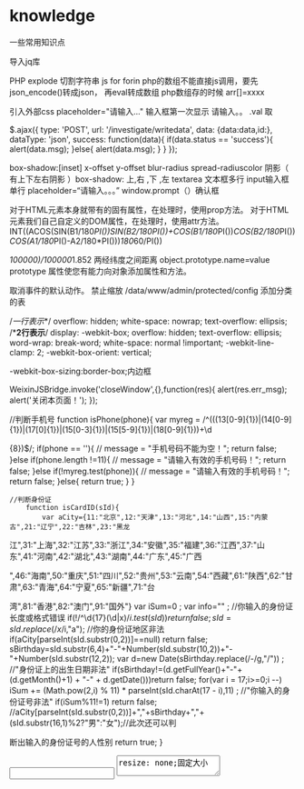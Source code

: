 # knowledge
一些常用知识点
<script src="<?php echo JS_URL;?>jquery-2.0.3.min.js"></script> 导入jq库
PHP explode 切割字符串
js for  forin
php的数组不能直接js调用，要先json_encode()转成json， 再eval转成数组
php数组存的时候  arr[]=xxxx
<link rel="stylesheet" href="<?php echo STATIC_URL; ?>investigate/index.css" type="text/css" />  引入外部css
placeholder="请输入..."  输入框第一次显示 请输入。。
.val 取<value="">

$.ajax({
		type: 'POST',
		url: '/investigate/writedata',
		data: {data:data,id:<?php echo $id; ?>},
		dataType: 'json',
		success: function(data){
			if(data.status == 'success'){
				alert(data.msg);
			}else{
				alert(data.msg);
			}
		}
	});

box-shadow:[inset] x-offset y-offset blur-radius spread-radiuscolor      阴影（ 有上下左右阴影 ）box-shadow: 上,右 ,下 ,左
textarea 文本框多行  input输入框单行    placeholder=“请输入。。。” 
 window.prompt（）确认框

对于HTML元素本身就带有的固有属性，在处理时，使用prop方法。
对于HTML元素我们自己自定义的DOM属性，在处理时，使用attr方法。
INT((ACOS(SIN(B1/180*PI())*SIN(B2/180*PI())+COS(B1/180*PI())*COS(B2/180*PI())*COS(A1/180*PI()-A2/180*PI()))*180*60/PI())

*100000)/100000*1.852 两经纬度之间距离
object.prototype.name=value prototype 属性使您有能力向对象添加属性和方法。
<body ontouchmove="event.preventDefault()"> 取消事件的默认动作。
<meta name="viewport" content="width=device-width,initial-scale=1,maximum-scale=1,user-scalable=no"> 禁止缩放
/data/www/admin/protected/config 添加分类的表

/*一行表示**/
overflow: hidden;
white-space: nowrap;
text-overflow: ellipsis;
/***2行表示**/
display: -webkit-box;
overflow: hidden;
text-overflow: ellipsis;
word-wrap: break-word;
white-space: normal !important;
-webkit-line-clamp: 2;
-webkit-box-orient: vertical;

-webkit-box-sizing:border-box;内边框


WeixinJSBridge.invoke('closeWindow',{},function(res){
				alert(res.err_msg);
				alert('关闭本页面！');
			});


//判断手机号
		function isPhone(phone){
			var myreg = /^(((13[0-9]{1})|(14[0-9]{1})|(17[0]{1})|(15[0-3]{1})|(15[5-9]{1})|(18[0-9]{1}))+\d

{8})$/;
			if(phone == ''){
				// message = "手机号码不能为空！";
				return false;
			}else if(phone.length !=11){
				// message = "请输入有效的手机号码！";
				return false;
			}else if(!myreg.test(phone)){
				// message = "请输入有效的手机号码！";
				return false;
			}else{
				return true;
			}
		}

	//判断身份证
		function isCardID(sId){
			var aCity={11:"北京",12:"天津",13:"河北",14:"山西",15:"内蒙古",21:"辽宁",22:"吉林",23:"黑龙

江",31:"上海",32:"江苏",33:"浙江",34:"安徽",35:"福建",36:"江西",37:"山东",41:"河南",42:"湖北",43:"湖南",44:"广东",45:"广西

",46:"海南",50:"重庆",51:"四川",52:"贵州",53:"云南",54:"西藏",61:"陕西",62:"甘肃",63:"青海",64:"宁夏",65:"新疆",71:"台

湾",81:"香港",82:"澳门",91:"国外"} 
			var iSum=0 ;
			var info="" ;
			//你输入的身份证长度或格式错误
			if(!/^\d{17}(\d|x)$/i.test(sId)) return false;
			sId=sId.replace(/x$/i,"a");
			//你的身份证地区非法
			if(aCity[parseInt(sId.substr(0,2))]==null) return false;
			sBirthday=sId.substr(6,4)+"-"+Number(sId.substr(10,2))+"-"+Number(sId.substr(12,2));
			var d=new Date(sBirthday.replace(/-/g,"/")) ;
			//"身份证上的出生日期非法"
			if(sBirthday!=(d.getFullYear()+"-"+ (d.getMonth()+1) + "-" + d.getDate()))return false;
			for(var i = 17;i>=0;i --) iSum += (Math.pow(2,i) % 11) * parseInt(sId.charAt(17 - i),11) ;
			//"你输入的身份证号非法"
			if(iSum%11!=1) return false;
			//aCity[parseInt(sId.substr(0,2))]+","+sBirthday+","+(sId.substr(16,1)%2?"男":"女");//此次还可以判

断出输入的身份证号的人性别
			return true;
		}


<input type="text" name="tel" value=""/>
<textarea type="text" name="helpInfo" placeholder="请输入...">
resize: none;固定大小



　　 /^\\d+$/　　　　　　　　　　//非负整数（正整数 + 0） 
　　/^[0-9]*[1-9][0-9]*$/　　　 //正整数 
　　/^((-\\d+)|(0+))$/　　　    //非正整数（负整数 + 0） 
　　/^-[0-9]*[1-9][0-9]*$/　　  //负整数 
　　/^-?\\d+$/　　　　　　　　   //整数 
　　/^\\d+(/　　　　　　　　　 //非负浮点数（正浮点数 + 0） 
　　/^(([0-9]+\\.[0-9]*[1-9][0-9]*)|([0-9]*[1-9][0-9]*\\.[0-9]+)|([0-9]*[1-9][0-9]*))$/　　　　//正浮点数 
　　/^((-\\d+(/　　　　　　　　   //非正浮点数（负浮点数 + 0） 
　　/^(-(([0-9]+\\.[0-9]*[1-9][0-9]*)|([0-9]*[1-9][0-9]*\\.[0-9]+)|([0-9]*[1-9][0-9]*)))$/　　  //负浮点数 
　　/^(-?\\d+)(/　　　　　　　　 //浮点数



echo "<script> addHtml('{$item["nickname"]}','{$item["reply"]}','{$k}','{$item["review"]}','{$item["nickname"]}'); 

</script>";在php中加js，以及拼接php  用.!!!!

<iframe frameborder=0 name="back" style="width:100%;min-height:100%;"></iframe>点击之后同一页显示数据

explode("",string) 切割字符串变成数组

history.back(-1):直接返回当前页的上一页，数据全部消息，是个新页面

history.go(-1):也是返回当前页的上一页，不过表单里的数据全部还在

/* background:-webkit-linear-gradient(top,#99b5dc,#fff); */

box-sizing: border-box;内边框

<link rel="stylesheet" href="<?php echo STATIC_URL; ?>mqrz/css/index/detail.css" type="text/css" />
		<script src="<?php echo JS_URL;?>jquery-2.0.3.min.js"></script>
		<meta http-equiv="Content-Type" content="text/html; charset=UTF-8">
		<meta name="viewport" content="width=device-width, initial-scale=1.0, maximum-scale=1.0, user-

scalable=no"/>
/*placeholder色值*/ 
textarea::-webkit-input-placeholder { /* WebKit browsers */ 
color: #000; 
} 
textarea:-moz-placeholder { /* Mozilla Firefox 4 to 18 */ 
color: #000; 
} 
textarea::-moz-placeholder { /* Mozilla Firefox 19+ */ 
color: #000; 
} 
textarea:-ms-input-placeholder { /* Internet Explorer 10+ */ 
colo r: #000; 
} 

initial设置属性为其默认值
inherit	从父元素继承属性

css3动画
@keyframes name
{
	from {top:1rem;}
	to {top:3rem;}
}
animation: name duration timing-function delay iteration-count direction fill-mode play-state; 

animation-name	指定要绑定到选择器的关键帧的名称
animation-duration	动画指定需要多少秒或毫秒完成（加S）
animation-timing-function	设置动画将如何完成一个周期
linear	动画从头到尾的速度是相同的。	
ease	默认。动画以低速开始，然后加快，在结束前变慢。	
ease-in	动画以低速开始。	测试
ease-out	动画以低速结束。	
ease-in-out	动画以低速开始和结束。	
cubic-bezier(n,n,n,n)	在 cubic-bezier 函数中自己的值。可能的值是从 0 到 1 的数值。

animation-delay	设置动画在启动前的延迟间隔。（加S）
animation-iteration-count	定义动画的播放次数。n次数 infinite无穷
animation-direction	指定是否应该轮流反向播放动画。
normal正常播放
reverse反向播放
alternate动画在奇数次（1、3、5...）正向播放，在偶数次（2、4、6...）反向播放。
alternate-reverse动画在奇数次（1、3、5...）反向播放，在偶数次（2、4、6...）正向播放。

animation-fill-mode	规定当动画不播放时（当动画完成时，或当动画有一个延迟未开始播放时），要应用到元素的样式。
none 不执行 默认
forwards 在动画结束后（由 animation-iteration-count 决定），动画将应用该属性值。
backwards 动画将应用在 animation-delay 定义期间启动动画的第一次迭代的关键帧中定义的属性值。这些都是 from 关键帧中的值（当 

animation-direction 为 "normal" 或 "alternate" 时）或 to 关键帧中的值（当 animation-direction 为 "reverse" 或 "alternate-

reverse" 时）。	
both 动画遵循 forwards 和 backwards 的规则。也就是说，动画会在两个方向上扩展动画属性。

animation-play-state	指定动画是否正在运行或已暂停。
paused	指定暂停动画
running	指定正在运行的动画

	<link rel="stylesheet" href="<?php echo STATIC_URL; ?>vrepair/css/index.css" type="text/css" />
	<script src="<?php echo JS_URL;?>jquery-2.0.3.min.js"></script>
	<meta http-equiv="Content-Type" content="text/html; charset=UTF-8">
	<meta name="viewport" content="width=device-width, initial-scale=1.0, maximum-scale=1.0, user-scalable=no"/>
	<meta name="apple-mobile-web-app-capable" content="yes">
	<meta name="apple-mobile-web-app-status-bar-style" content="black">
	<meta name="format-detection" content="telephone=no">
	<script src="<?php echo STATIC_URL; ?>vrepair/js/wuxianup.js" type="text/javascript"></script>

vertical-align 属性设置元素的垂直对齐方式。
父元素要设置line-height
使用元素要是inline-block和inline

!important优先级更高

clip-path:polygon(0 0,calc(100% - 4rem) 0,calc(100% - 4rem) 3.5rem,100% 3.5rem,100% 100%,0 100%)//不规则矩形 里面是xy坐标
clip-path:circle(30px at 35px 35px)//圆
clip-path:circle(65px 30px at 125px 40px)//椭圆
clip:rect(top,right,bottom,left)//因为只能剪裁矩形所以基本被弃用了
//隐藏滚动轴
::-webkit-scrollbar{
  display:none;
}
//背景图固定
background-image: url(); 
  background-attachment: fixed;
 
需使用的自定义光标的 URL。
注释：请在此列表的末端始终定义一种普通的光标，以防没有由 URL 定义的可用光标。
cursor:crosshair;
default	默认光标（通常是一个箭头）
auto	默认。浏览器设置的光标。
crosshair	光标呈现为十字线。
pointer	光标呈现为指示链接的指针（一只手）
move	此光标指示某对象可被移动。
e-resize	此光标指示矩形框的边缘可被向右（东）移动。
ne-resize	此光标指示矩形框的边缘可被向上及向右移动（北/东）。
nw-resize	此光标指示矩形框的边缘可被向上及向左移动（北/西）。
n-resize	此光标指示矩形框的边缘可被向上（北）移动。
se-resize	此光标指示矩形框的边缘可被向下及向右移动（南/东）。
sw-resize	此光标指示矩形框的边缘可被向下及向左移动（南/西）。
s-resize	此光标指示矩形框的边缘可被向下移动（南）。
w-resize	此光标指示矩形框的边缘可被向左移动（西）。
text	此光标指示文本。
wait	此光标指示程序正忙（通常是一只表或沙漏）。
help	此光标指示可用的帮助（通常是一个问号或一个气球）

//滤镜
filter: grayscale(100%);
none	默认值，没有效果。
blur(px)	给图像设置高斯模糊。"radius"一值设定高斯函数的标准差，或者是屏幕上以多少像素融在一起， 所以值越大越模糊；

如果没有设定值，则默认是0；这个参数可设置css长度值，但不接受百分比值。
brightness(%)	给图片应用一种线性乘法，使其看起来更亮或更暗。如果值是0%，图像会全黑。值是100%，则图像无变化。其他的值对应线性乘数效果。值超过100%也是可以的，图像会比原来更亮。如果没有设定值，默认是1。
contrast(%)	调整图像的对比度。值是0%的话，图像会全黑。值是100%，图像不变。值可以超过100%，意味着会运用更低的对比。若没有设置值，默认是1。
drop-shadow(h-shadow v-shadow blur spread color)	
给图像设置一个阴影效果。阴影是合成在图像下面，可以有模糊度的，可以以特定颜色画出的遮罩图的偏移版本。 函数接受<shadow>(在CSS3背景中定义)类型的值，除了"inset"关键字是不允许的。该函数与已有的box-shadow box-shadow属性很相似；不同之处在于，通过滤镜，一些浏览器为了更好的性能会提供硬件加速。<shadow>参数如下：
<offset-x> <offset-y> (必须)
这是设置阴影偏移量的两个 <length>值. <offset-x> 设定水平方向距离. 负值会使阴影出现在元素左边. <offset-y>设定垂直距离.负值会使阴影出现在元素上方。查看<length>可能的单位.
如果两个值都是0, 则阴影出现在元素正后面 (如果设置了 <blur-radius> and/or <spread-radius>，会有模糊效果).
<blur-radius> (可选)
这是第三个code><length>值. 值越大，越模糊，则阴影会变得更大更淡.不允许负值 若未设定，默认是0 (则阴影的边界很锐利).
<spread-radius> (可选)
这是第四个 <length>值. 正值会使阴影扩张和变大，负值会是阴影缩小.若未设定，默认是0 (阴影会与元素一样大小). 
注意: Webkit, 以及一些其他浏览器 不支持第四个长度，如果加了也不会渲染。
 
<color> (可选)
查看 <color>该值可能的关键字和标记。若未设定，颜色值基于浏览器。在Gecko (Firefox), Presto (Opera)和Trident (Internet Explorer)中， 会应用colorcolor属性的值。另外, 如果颜色值省略，WebKit中阴影是透明的。
grayscale(%)	
将图像转换为灰度图像。值定义转换的比例。值为100%则完全转为灰度图像，值为0%图像无变化。值在0%到100%之间，则是效果的线性乘子。若未设置，值默认是0；
hue-rotate(deg)	
给图像应用色相旋转。"angle"一值设定图像会被调整的色环角度值。值为0deg，则图像无变化。若值未设置，默认值是0deg。该值虽然没有最大值，超过360deg的值相当于又绕一圈。
invert(%)	
反转输入图像。值定义转换的比例。100%的价值是完全反转。值为0%则图像无变化。值在0%和100%之间，则是效果的线性乘子。 若值未设置，值默认是0。
opacity(%)	
转化图像的透明程度。值定义转换的比例。值为0%则是完全透明，值为100%则图像无变化。值在0%和100%之间，则是效果的线性乘子，也相当于图像样本乘以数量。 若值未设置，值默认是1。该函数与已有的opacity属性很相似，不同之处在于通过filter，一些浏览器为了提升性能会提供硬件加速。
saturate(%)	
转换图像饱和度。值定义转换的比例。值为0%则是完全不饱和，值为100%则图像无变化。其他值，则是效果的线性乘子。超过100%的值是允许的，则有更高的饱和度。 若值未设置，值默认是1。
sepia(%)	
将图像转换为深褐色。值定义转换的比例。值为100%则完全是深褐色的，值为0%图像无变化。值在0%到100%之间，则是效果的线性乘子。若未设置，值默认是0；
url()	
URL函数接受一个XML文件，该文件设置了 一个SVG滤镜，且可以包含一个锚点来指定一个具体的滤镜元素。
例如：
filter: url(svg-url#element-id)

//允许拖动
startDrag(obj, obj);

网页可见区域宽：document.body.clientWidth 
网页可见区域高：document.body.clientHeight 
网页可见区域宽：document.body.offsetWidth (包括边线的宽) 
网页可见区域高：document.body.offsetHeight (包括边线的宽)  
网页正文全文宽：document.body.scrollWidth 
网页正文全文高：document.body.scrollHeight  
网页被卷去的高：document.body.scrollTop 
网页被卷去的左：document.body.scrollLeft 
网页正文部分上：window.screenTop 
网页正文部分左：window.screenLeft 
屏幕分辨率的高：window.screen.height 
屏幕分辨率的宽：window.screen.width 
屏幕可用工作区高度：window.screen.availHeight 
屏幕可用工作区宽度：window.screen.availWidth

！function(){}() , (function(){})() , (function(){}()) , new function(){} , void function(){}();封装时候用的匿名函数

多张图片上传的时候input一定要加name  $_File才能取到值

php""会执行内部变量 ''不会执行   换行PHP_EOL

pointer-events: none;取消点击事件

//离开页面
window.onbeforeunload=function (){
alert("===onbeforeunload===");
if(event.clientX>document.body.clientWidth && event.clientY < 0 || event.altKey){
     alert("你关闭了浏览器");
}else{
     alert("你正在刷新页面");
}
}

监听浏览器返回键、后退、上一页事件（popstate）操作返回键
window.addEventListener("popstate", function(){
    //doSomething
}, false)

substr_replace(string,replacement,start,length)
string	必需。规定要检查的字符串。
replacement	必需。规定要插入的字符串。
start	
必需。规定在字符串的何处开始替换。
正数 - 在第 start 个偏移量开始替换
负数 - 在从字符串结尾的第 start 个偏移量开始替换
0 - 在字符串中的第一个字符处开始替换
charlist	
可选。规定要替换多少个字符。
正数 - 被替换的字符串长度
负数 - 从字符串末端开始的被替换字符数
0 - 插入而非替换


一、校验数字的表达式

1 数字：^[0-9]*$

2 n位的数字：^\d{n}$

3 至少n位的数字：^\d{n,}$

4 m-n位的数字：^\d{m,n}$

5 零和非零开头的数字：^(0|[1-9][0-9]*)$

6 非零开头的最多带两位小数的数字：^([1-9][0-9]*)+(.[0-9]{1,2})?$

7 带1-2位小数的正数或负数：^(\-)?\d+(\.\d{1,2})?$

8 正数、负数、和小数：^(\-|\+)?\d+(\.\d+)?$

9 有两位小数的正实数：^[0-9]+(.[0-9]{2})?$

10 有1~3位小数的正实数：^[0-9]+(.[0-9]{1,3})?$

11 非零的正整数：^[1-9]\d*$ 或 ^([1-9][0-9]*){1,3}$ 或 ^\+?[1-9][0-9]*$

12 非零的负整数：^\-[1-9][]0-9"*$ 或 ^-[1-9]\d*$

13 非负整数：^\d+$ 或 ^[1-9]\d*|0$

14 非正整数：^-[1-9]\d*|0$ 或 ^((-\d+)|(0+))$

15 非负浮点数：^\d+(\.\d+)?$ 或 ^[1-9]\d*\.\d*|0\.\d*[1-9]\d*|0?\.0+|0$

16 非正浮点数：^((-\d+(\.\d+)?)|(0+(\.0+)?))$ 或 ^(-([1-9]\d*\.\d*|0\.\d*[1-9]\d*))|0?\.0+|0$

17 正浮点数：^[1-9]\d*\.\d*|0\.\d*[1-9]\d*$ 或 ^(([0-9]+\.[0-9]*[1-9][0-9]*)|([0-9]*[1-9][0-9]*\.[0-9]+)|([0-9]*[1-9][0-9]*))$

18 负浮点数：^-([1-9]\d*\.\d*|0\.\d*[1-9]\d*)$ 或 ^(-(([0-9]+\.[0-9]*[1-9][0-9]*)|([0-9]*[1-9][0-9]*\.[0-9]+)|([0-9]*[1-9][0-9]*)))$

19 浮点数：^(-?\d+)(\.\d+)?$ 或 ^-?([1-9]\d*\.\d*|0\.\d*[1-9]\d*|0?\.0+|0)$

二、校验字符的表达式

1 汉字：^[\u4e00-\u9fa5]{0,}$

2 英文和数字：^[A-Za-z0-9]+$ 或 ^[A-Za-z0-9]{4,40}$

3 长度为3-20的所有字符：^.{3,20}$

4 由26个英文字母组成的字符串：^[A-Za-z]+$

5 由26个大写英文字母组成的字符串：^[A-Z]+$

6 由26个小写英文字母组成的字符串：^[a-z]+$

7 由数字和26个英文字母组成的字符串：^[A-Za-z0-9]+$

8 由数字、26个英文字母或者下划线组成的字符串：^\w+$ 或 ^\w{3,20}$

9 中文、英文、数字包括下划线：^[\u4E00-\u9FA5A-Za-z0-9_]+$

10 中文、英文、数字但不包括下划线等符号：^[\u4E00-\u9FA5A-Za-z0-9]+$ 或 ^[\u4E00-\u9FA5A-Za-z0-9]{2,20}$

11 可以输入含有^%&',;=?$\"等字符：[^%&',;=?$\x22]+

12 禁止输入含有~的字符：[^~\x22]+

三、特殊需求表达式

1 Email地址：^\w+([-+.]\w+)*@\w+([-.]\w+)*\.\w+([-.]\w+)*$

2 域名：[a-zA-Z0-9][-a-zA-Z0-9]{0,62}(/.[a-zA-Z0-9][-a-zA-Z0-9]{0,62})+/.?

3 InternetURL：[a-zA-z]+://[^\s]* 或 ^http://([\w-]+\.)+[\w-]+(/[\w-./?%&=]*)?$

4 手机号码：^(13[0-9]|14[5|7]|15[0|1|2|3|5|6|7|8|9]|18[0|1|2|3|5|6|7|8|9])\d{8}$

5 电话号码("XXX-XXXXXXX"、"XXXX-XXXXXXXX"、"XXX-XXXXXXX"、"XXX-XXXXXXXX"、"XXXXXXX"和"XXXXXXXX)：^(\(\d{3,4}-)|\d{3.4}-)?\d{7,8}$

6 国内电话号码(0511-4405222、021-87888822)：\d{3}-\d{8}|\d{4}-\d{7}

7 身份证号(15位、18位数字)：^\d{15}|\d{18}$

8 短身份证号码(数字、字母x结尾)：^([0-9]){7,18}(x|X)?$ 或 ^\d{8,18}|[0-9x]{8,18}|[0-9X]{8,18}?$

9 帐号是否合法(字母开头，允许5-16字节，允许字母数字下划线)：^[a-zA-Z][a-zA-Z0-9_]{4,15}$

10 密码(以字母开头，长度在6~18之间，只能包含字母、数字和下划线)：^[a-zA-Z]\w{5,17}$

11 强密码(必须包含大小写字母和数字的组合，不能使用特殊字符，长度在8-10之间)：^(?=.*\d)(?=.*[a-z])(?=.*[A-Z]).{8,10}$

12 日期格式：^\d{4}-\d{1,2}-\d{1,2}

13 一年的12个月(01～09和1～12)：^(0?[1-9]|1[0-2])$

14 一个月的31天(01～09和1～31)：^((0?[1-9])|((1|2)[0-9])|30|31)$

15 钱的输入格式：

16 1.有四种钱的表示形式我们可以接受:"10000.00" 和 "10,000.00", 和没有 "分" 的 "10000" 和 "10,000"：^[1-9][0-9]*$

17 2.这表示任意一个不以0开头的数字,但是,这也意味着一个字符"0"不通过,所以我们采用下面的形式：^(0|[1-9][0-9]*)$

18 3.一个0或者一个不以0开头的数字.我们还可以允许开头有一个负号：^(0|-?[1-9][0-9]*)$

19 4.这表示一个0或者一个可能为负的开头不为0的数字.让用户以0开头好了.把负号的也去掉,因为钱总不能是负的吧.下面我们要加的是说明可能的小数部分：^[0-9]+(.[0-9]+)?$

20 5.必须说明的是,小数点后面至少应该有1位数,所以"10."是不通过的,但是 "10" 和 "10.2" 是通过的：^[0-9]+(.[0-9]{2})?$

21 6.这样我们规定小数点后面必须有两位,如果你认为太苛刻了,可以这样：^[0-9]+(.[0-9]{1,2})?$

22 7.这样就允许用户只写一位小数.下面我们该考虑数字中的逗号了,我们可以这样：^[0-9]{1,3}(,[0-9]{3})*(.[0-9]{1,2})?$

23 8.1到3个数字,后面跟着任意个 逗号+3个数字,逗号成为可选,而不是必须：^([0-9]+|[0-9]{1,3}(,[0-9]{3})*)(.[0-9]{1,2})?$

24 备注：这就是最终结果了,别忘了"+"可以用"*"替代如果你觉得空字符串也可以接受的话(奇怪,为什么?)最后,别忘了在用函数时去掉去掉那个反斜杠,一般的错误都在这里

25 xml文件：^([a-zA-Z]+-?)+[a-zA-Z0-9]+\\.[x|X][m|M][l|L]$

26 中文字符的正则表达式：[\u4e00-\u9fa5]

27 双字节字符：[^\x00-\xff] (包括汉字在内，可以用来计算字符串的长度(一个双字节字符长度计2，ASCII字符计1))

28 空白行的正则表达式：\n\s*\r (可以用来删除空白行)

29 HTML标记的正则表达式：<(\S*?)[^>]*>.*?</\1>|<.*? /> (网上流传的版本太糟糕，上面这个也仅仅能部分，对于复杂的嵌套标记依旧无能为力)

30 首尾空白字符的正则表达式：^\s*|\s*$或(^\s*)|(\s*$) (可以用来删除行首行尾的空白字符(包括空格、制表符、换页符等等)，非常有用的表达式)

31 腾讯QQ号：[1-9][0-9]{4,} (腾讯QQ号从10000开始)

32 中国邮政编码：[1-9]\d{5}(?!\d) (中国邮政编码为6位数字)

33 IP地址：\d+\.\d+\.\d+\.\d+ (提取IP地址时有用)

34 IP地址：((?:(?:25[0-5]|2[0-4]\\d|[01]?\\d?\\d)\\.){3}(?:25[0-5]|2[0-4]\\d|[01]?\\d?\\d))

//返回前一页 判断是否有前一页
function goBack(){
						if(document.referrer==''){
							location.href='http://bhjiguan.wxshidai.com';
						}else{
							window.history.go(-1);
							return false;
						}
					}

input file里面
accept="image/*;capture=camera" 直接调用相机
accept="image/*" 调用相机 图片或者相册

//dirname() 函数返回路径中的目录部分。
require_once(dirname(__FILE__).'/xx.php');
//页面上不能复制的用这个
javascript:document.body.contentEditable='true';document.designMode='on'; void(0);